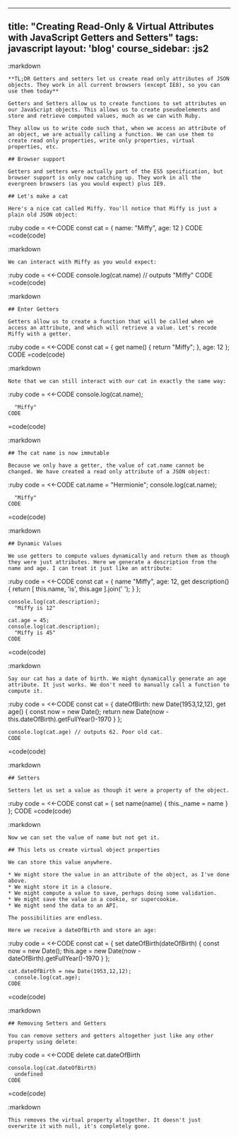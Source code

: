 ---
  title: "Creating Read-Only & Virtual Attributes with JavaScript Getters and Setters"
  tags: javascript
  layout: 'blog'
  course_sidebar: :js2
  ---
  
  :markdown
  
    **TL;DR Getters and setters let us create read only attributes of JSON objects. They work in all current browsers (except IE8), so you can use them today**
  
    Getters and Setters allow us to create functions to set attributes on our JavaScript objects. This allows us to create pseudoelements and store and retrieve computed values, much as we can with Ruby.
  
    They allow us to write code such that, when we access an attribute of an object, we are actually calling a function. We can use them to create read only properties, write only properties, virtual properties, etc.
  
    ## Browser support
  
    Getters and setters were actually part of the ES5 specification, but browser support is only now catching up. They work in all the evergreen browsers (as you would expect) plus IE9.
  
    ## Let's make a cat
  
    Here's a nice cat called Miffy. You'll notice that Miffy is just a plain old JSON object:
  
  :ruby
    code = <<-CODE
    const cat = {
      name: "Miffy",
      age: 12
    }
    CODE
  =code(code)
  
  :markdown
  
    We can interact with Miffy as you would expect:
  
  :ruby
    code = <<-CODE
    console.log(cat.name)
      // outputs "Miffy"
    CODE
  =code(code)
  
  :markdown
  
    ## Enter Getters
  
    Getters allow us to create a function that will be called when we access an attribute, and which will retrieve a value. Let's recode Miffy with a getter.
  
  :ruby
    code = <<-CODE
    const cat = {
      get name() {
        return "Miffy";
      },
      age: 12
    };
    CODE
  =code(code)
  
  :markdown
  
    Note that we can still interact with our cat in exactly the same way:
  
  :ruby
    code = <<-CODE
    console.log(cat.name);
  
      "Miffy"
    CODE
  =code(code)
  
  :markdown
  
    ## The cat name is now immutable
  
    Because we only have a getter, the value of cat.name cannot be changed. We have created a read only attribute of a JSON object:
  
  :ruby
    code = <<-CODE
    cat.name = "Hermionie";
    console.log(cat.name);
  
      "Miffy"
    CODE
  =code(code)
  
  :markdown
  
    ## Dynamic Values
  
    We use getters to compute values dynamically and return them as though they were just attributes. Here we generate a description from the name and age. I can treat it just like an attribute:
  
  :ruby
    code = <<-CODE
    const cat = {
      name "Miffy",
      age: 12,
      get description() {
        return [
          this.name,
          'is',
          this.age
        ].join(' ');
      }
    };
  
    console.log(cat.description);
      "Miffy is 12"
  
    cat.age = 45;
    console.log(cat.description);
      "Miffy is 45"
    CODE
  =code(code)
  
  :markdown
  
    Say our cat has a date of birth. We might dynamically generate an age attribute. It just works. We don't need to manually call a function to compute it.
  
  :ruby
    code = <<-CODE
    const cat = {
      dateOfBirth: new Date(1953,12,12),
      get age() {
        const now = new Date();
        return new Date(now - this.dateOfBirth).getFullYear()-1970
      }
    };
  
    console.log(cat.age) // outputs 62. Poor old cat.
    CODE
  =code(code)
  
  :markdown
  
    ## Setters
  
    Setters let us set a value as though it were a property of the object.
  
  :ruby
    code = <<-CODE
    const cat = {
      set name(name) {
        this._name = name
      }
    };
    CODE
  =code(code)
  
  :markdown
  
    Now we can set the value of name but not get it.
  
    ## This lets us create virtual object properties
  
    We can store this value anywhere.
  
    * We might store the value in an attribute of the object, as I've done above.
    * We might store it in a closure.
    * We might compute a value to save, perhaps doing some validation.
    * We might save the value in a cookie, or supercookie.
    * We might send the data to an API.
  
    The possibilities are endless.
  
    Here we receive a dateOfBirth and store an age:
  
  :ruby
    code = <<-CODE
    const cat = {
      set dateOfBirth(dateOfBirth) {
        const now = new Date();
        this.age = new Date(now - dateOfBirth).getFullYear()-1970
      }
    };
  
    cat.dateOfBirth = new Date(1953,12,12);
      console.log(cat.age);
    CODE
  =code(code)
  
  :markdown
  
  
    ## Removing Setters and Getters
  
    You can remove setters and getters altogether just like any other property using delete:
  
  :ruby
    code = <<-CODE
    delete cat.dateOfBirth
  
    console.log(cat.dateOfBirth)
      undefined
    CODE
  =code(code)
  
  :markdown
  
    This removes the virtual property altogether. It doesn't just overwrite it with null, it's completely gone.
  
  